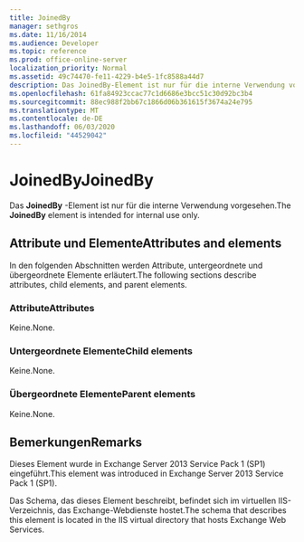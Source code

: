 ```yaml
---
title: JoinedBy
manager: sethgros
ms.date: 11/16/2014
ms.audience: Developer
ms.topic: reference
ms.prod: office-online-server
localization_priority: Normal
ms.assetid: 49c74470-fe11-4229-b4e5-1fc8588a44d7
description: Das JoinedBy-Element ist nur für die interne Verwendung vorgesehen.
ms.openlocfilehash: 61fa84923ccac77c1d6686e3bcc51c30d92bc3b4
ms.sourcegitcommit: 88ec988f2bb67c1866d06b361615f3674a24e795
ms.translationtype: MT
ms.contentlocale: de-DE
ms.lasthandoff: 06/03/2020
ms.locfileid: "44529042"
---
```

# <a name="joinedby"></a><span data-ttu-id="408d3-103">JoinedBy</span><span class="sxs-lookup"><span data-stu-id="408d3-103">JoinedBy</span></span>

<span data-ttu-id="408d3-104">Das **JoinedBy** -Element ist nur für die interne Verwendung vorgesehen.</span><span class="sxs-lookup"><span data-stu-id="408d3-104">The **JoinedBy** element is intended for internal use only.</span></span> 

## <a name="attributes-and-elements"></a><span data-ttu-id="408d3-105">Attribute und Elemente</span><span class="sxs-lookup"><span data-stu-id="408d3-105">Attributes and elements</span></span>

<span data-ttu-id="408d3-106">In den folgenden Abschnitten werden Attribute, untergeordnete und übergeordnete Elemente erläutert.</span><span class="sxs-lookup"><span data-stu-id="408d3-106">The following sections describe attributes, child elements, and parent elements.</span></span>
  
### <a name="attributes"></a><span data-ttu-id="408d3-107">Attribute</span><span class="sxs-lookup"><span data-stu-id="408d3-107">Attributes</span></span>

<span data-ttu-id="408d3-108">Keine.</span><span class="sxs-lookup"><span data-stu-id="408d3-108">None.</span></span>
  
### <a name="child-elements"></a><span data-ttu-id="408d3-109">Untergeordnete Elemente</span><span class="sxs-lookup"><span data-stu-id="408d3-109">Child elements</span></span>

<span data-ttu-id="408d3-110">Keine.</span><span class="sxs-lookup"><span data-stu-id="408d3-110">None.</span></span>
  
### <a name="parent-elements"></a><span data-ttu-id="408d3-111">Übergeordnete Elemente</span><span class="sxs-lookup"><span data-stu-id="408d3-111">Parent elements</span></span>

<span data-ttu-id="408d3-112">Keine.</span><span class="sxs-lookup"><span data-stu-id="408d3-112">None.</span></span>
  
## <a name="remarks"></a><span data-ttu-id="408d3-113">Bemerkungen</span><span class="sxs-lookup"><span data-stu-id="408d3-113">Remarks</span></span>

<span data-ttu-id="408d3-114">Dieses Element wurde in Exchange Server 2013 Service Pack 1 (SP1) eingeführt.</span><span class="sxs-lookup"><span data-stu-id="408d3-114">This element was introduced in Exchange Server 2013 Service Pack 1 (SP1).</span></span>
  
<span data-ttu-id="408d3-115">Das Schema, das dieses Element beschreibt, befindet sich im virtuellen IIS-Verzeichnis, das Exchange-Webdienste hostet.</span><span class="sxs-lookup"><span data-stu-id="408d3-115">The schema that describes this element is located in the IIS virtual directory that hosts Exchange Web Services.</span></span>
  

